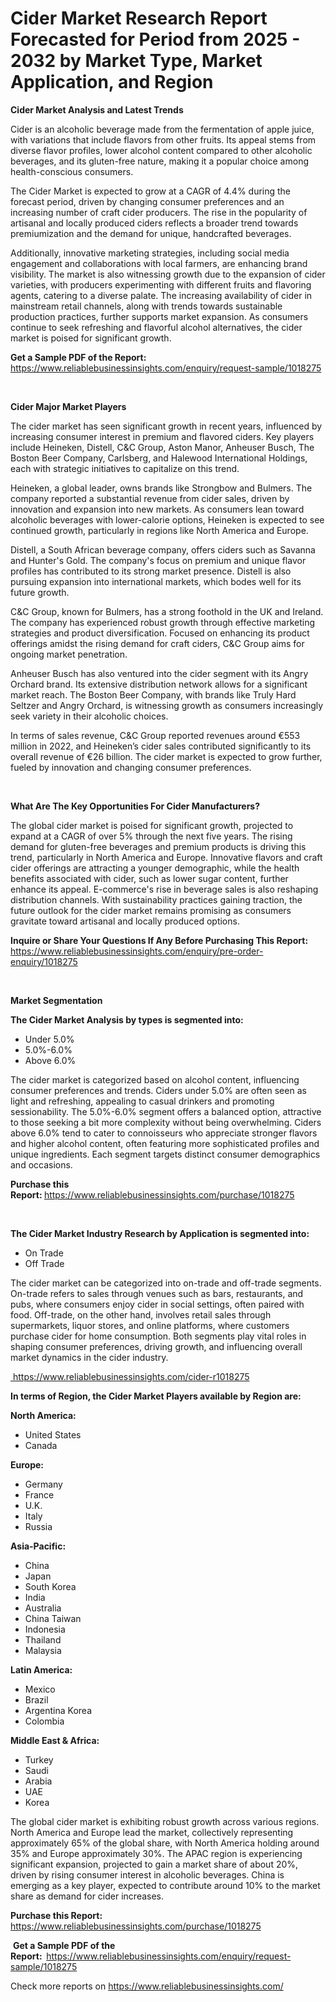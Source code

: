 <p><h1>Cider Market Research Report Forecasted for Period from 2025 -  2032 by Market Type, Market Application, and Region</h1></p><p><strong>Cider Market Analysis and Latest Trends</strong></p>
<p><p>Cider is an alcoholic beverage made from the fermentation of apple juice, with variations that include flavors from other fruits. Its appeal stems from diverse flavor profiles, lower alcohol content compared to other alcoholic beverages, and its gluten-free nature, making it a popular choice among health-conscious consumers. </p><p>The Cider Market is expected to grow at a CAGR of 4.4% during the forecast period, driven by changing consumer preferences and an increasing number of craft cider producers. The rise in the popularity of artisanal and locally produced ciders reflects a broader trend towards premiumization and the demand for unique, handcrafted beverages. </p><p>Additionally, innovative marketing strategies, including social media engagement and collaborations with local farmers, are enhancing brand visibility. The market is also witnessing growth due to the expansion of cider varieties, with producers experimenting with different fruits and flavoring agents, catering to a diverse palate. The increasing availability of cider in mainstream retail channels, along with trends towards sustainable production practices, further supports market expansion. As consumers continue to seek refreshing and flavorful alcohol alternatives, the cider market is poised for significant growth.</p></p>
<p><strong>Get a Sample PDF of the Report:&nbsp;</strong> <a href="https://www.reliablebusinessinsights.com/enquiry/request-sample/1018275?utm_campaign=2633&utm_medium=2&utm_source=Github&utm_content=ia&utm_term=07042025&utm_id=cider">https://www.reliablebusinessinsights.com/enquiry/request-sample/1018275</a></p>
<p>&nbsp;</p>
<p><strong>Cider Major Market Players</strong></p>
<p><p>The cider market has seen significant growth in recent years, influenced by increasing consumer interest in premium and flavored ciders. Key players include Heineken, Distell, C&C Group, Aston Manor, Anheuser Busch, The Boston Beer Company, Carlsberg, and Halewood International Holdings, each with strategic initiatives to capitalize on this trend.</p><p>Heineken, a global leader, owns brands like Strongbow and Bulmers. The company reported a substantial revenue from cider sales, driven by innovation and expansion into new markets. As consumers lean toward alcoholic beverages with lower-calorie options, Heineken is expected to see continued growth, particularly in regions like North America and Europe.</p><p>Distell, a South African beverage company, offers ciders such as Savanna and Hunter's Gold. The company's focus on premium and unique flavor profiles has contributed to its strong market presence. Distell is also pursuing expansion into international markets, which bodes well for its future growth.</p><p>C&C Group, known for Bulmers, has a strong foothold in the UK and Ireland. The company has experienced robust growth through effective marketing strategies and product diversification. Focused on enhancing its product offerings amidst the rising demand for craft ciders, C&C Group aims for ongoing market penetration.</p><p>Anheuser Busch has also ventured into the cider segment with its Angry Orchard brand. Its extensive distribution network allows for a significant market reach. The Boston Beer Company, with brands like Truly Hard Seltzer and Angry Orchard, is witnessing growth as consumers increasingly seek variety in their alcoholic choices.</p><p>In terms of sales revenue, C&C Group reported revenues around €553 million in 2022, and Heineken’s cider sales contributed significantly to its overall revenue of €26 billion. The cider market is expected to grow further, fueled by innovation and changing consumer preferences.</p></p>
<p>&nbsp;</p>
<p><strong>What Are The Key Opportunities For Cider Manufacturers?</strong></p>
<p><p>The global cider market is poised for significant growth, projected to expand at a CAGR of over 5% through the next five years. The rising demand for gluten-free beverages and premium products is driving this trend, particularly in North America and Europe. Innovative flavors and craft cider offerings are attracting a younger demographic, while the health benefits associated with cider, such as lower sugar content, further enhance its appeal. E-commerce's rise in beverage sales is also reshaping distribution channels. With sustainability practices gaining traction, the future outlook for the cider market remains promising as consumers gravitate toward artisanal and locally produced options.</p></p>
<p><strong>Inquire or Share Your Questions If Any Before Purchasing This Report:</strong> <a href="https://www.reliablebusinessinsights.com/enquiry/pre-order-enquiry/1018275?utm_campaign=2633&utm_medium=2&utm_source=Github&utm_content=ia&utm_term=07042025&utm_id=cider">https://www.reliablebusinessinsights.com/enquiry/pre-order-enquiry/1018275</a></p>
<p>&nbsp;</p>
<p><strong>Market Segmentation</strong></p>
<p><strong>The Cider Market Analysis by types is segmented into:</strong></p>
<p><ul><li>Under 5.0%</li><li>5.0%-6.0%</li><li>Above 6.0%</li></ul></p>
<p><p>The cider market is categorized based on alcohol content, influencing consumer preferences and trends. Ciders under 5.0% are often seen as light and refreshing, appealing to casual drinkers and promoting sessionability. The 5.0%-6.0% segment offers a balanced option, attractive to those seeking a bit more complexity without being overwhelming. Ciders above 6.0% tend to cater to connoisseurs who appreciate stronger flavors and higher alcohol content, often featuring more sophisticated profiles and unique ingredients. Each segment targets distinct consumer demographics and occasions.</p></p>
<p><strong>Purchase this Report:&nbsp;</strong><a href="https://www.reliablebusinessinsights.com/purchase/1018275?utm_campaign=2633&utm_medium=2&utm_source=Github&utm_content=ia&utm_term=07042025&utm_id=cider">https://www.reliablebusinessinsights.com/purchase/1018275</a></p>
<p>&nbsp;</p>
<p><strong>The Cider Market Industry Research by Application is segmented into:</strong></p>
<p><ul><li>On Trade</li><li>Off Trade</li></ul></p>
<p><p>The cider market can be categorized into on-trade and off-trade segments. On-trade refers to sales through venues such as bars, restaurants, and pubs, where consumers enjoy cider in social settings, often paired with food. Off-trade, on the other hand, involves retail sales through supermarkets, liquor stores, and online platforms, where customers purchase cider for home consumption. Both segments play vital roles in shaping consumer preferences, driving growth, and influencing overall market dynamics in the cider industry.</p></p>
<p><a href="https://www.reliablebusinessinsights.com/cider-r1018275?utm_campaign=2633&utm_medium=2&utm_source=Github&utm_content=ia&utm_term=07042025&utm_id=cider">&nbsp;https://www.reliablebusinessinsights.com/cider-r1018275</a></p>
<p><strong>In terms of Region, the Cider Market Players available by Region are:</strong></p>
<p>
    <p> <strong> North America: </strong>
        <ul>
            <li>United States</li>
            <li>Canada</li>
        </ul>
        </p> 
    <p> <strong> Europe: </strong>
        <ul>
            <li>Germany</li>
            <li>France</li>
            <li>U.K.</li>
            <li>Italy</li>
            <li>Russia</li>
        </ul>
        </p> 
    <p> <strong> Asia-Pacific: </strong>
        <ul>
            <li>China</li>
            <li>Japan</li>
            <li>South Korea</li>
            <li>India</li>
            <li>Australia</li>
            <li>China Taiwan</li>
            <li>Indonesia</li>
            <li>Thailand</li>
            <li>Malaysia</li>
        </ul>
        </p> 
    <p> <strong> Latin America: </strong>
        <ul>
            <li>Mexico</li>
            <li>Brazil</li>
            <li>Argentina Korea</li>
            <li>Colombia</li>
        </ul>
        </p> 
    <p> <strong> Middle East & Africa: </strong>
        <ul>
            <li>Turkey</li>
            <li>Saudi</li>
            <li>Arabia</li>
            <li>UAE</li>
            <li>Korea</li>
        </ul>
    </p>
    </p>
<p><p>The global cider market is exhibiting robust growth across various regions. North America and Europe lead the market, collectively representing approximately 65% of the global share, with North America holding around 35% and Europe approximately 30%. The APAC region is experiencing significant expansion, projected to gain a market share of about 20%, driven by rising consumer interest in alcoholic beverages. China is emerging as a key player, expected to contribute around 10% to the market share as demand for cider increases.</p></p>
<p><strong>Purchase this Report: </strong><a href="https://www.reliablebusinessinsights.com/purchase/1018275?utm_campaign=2633&utm_medium=2&utm_source=Github&utm_content=ia&utm_term=07042025&utm_id=cider">https://www.reliablebusinessinsights.com/purchase/1018275</a></p>
<p>&nbsp;<strong>Get a Sample PDF of the Report:&nbsp;&nbsp;</strong><a href="https://www.reliablebusinessinsights.com/enquiry/request-sample/1018275?utm_campaign=2633&utm_medium=2&utm_source=Github&utm_content=ia&utm_term=07042025&utm_id=cider">https://www.reliablebusinessinsights.com/enquiry/request-sample/1018275</a></p>
<p><strong></strong></p>
<p>Check more reports on <a href="https://www.reliablebusinessinsights.com/?utm_campaign=2633&utm_medium=2&utm_source=Github&utm_content=ia&utm_term=07042025&utm_id=cider">https://www.reliablebusinessinsights.com/</a></p>